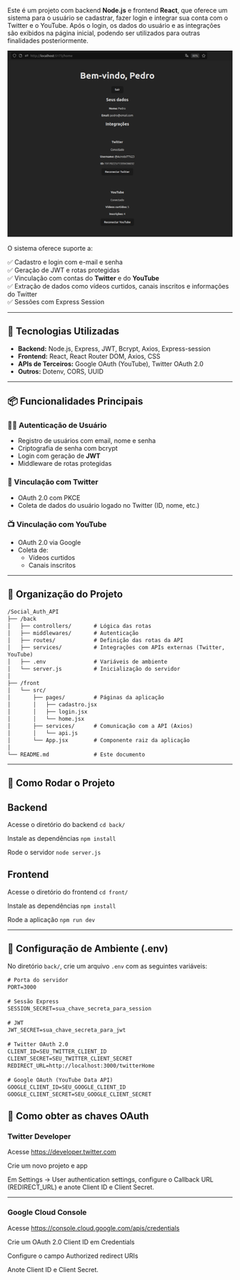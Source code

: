 Este é um projeto com backend **Node.js** e frontend **React**, que oferece um sistema para o usuário se cadastrar, fazer login e integrar sua conta com o Twitter e o YouTube. Após o login, os dados do usuário e as integrações são exibidos na página inicial, podendo ser utilizados para outras finalidades posteriormente.

![home](./front/public/home.png)

O sistema oferece suporte a:

✅ Cadastro e login com e-mail e senha  
✅ Geração de JWT e rotas protegidas  
✅ Vinculação com contas do **Twitter** e do **YouTube**  
✅ Extração de dados como vídeos curtidos, canais inscritos e informações do Twitter  
✅ Sessões com Express Session  

---

## 🚀 Tecnologias Utilizadas
  
- **Backend:** Node.js, Express, JWT, Bcrypt, Axios, Express-session  
- **Frontend:** React, React Router DOM, Axios, CSS
- **APIs de Terceiros:** Google OAuth (YouTube), Twitter OAuth 2.0  
- **Outros:** Dotenv, CORS, UUID

---

## 📦 Funcionalidades Principais

### 🧑‍💻 Autenticação de Usuário
- Registro de usuários com email, nome e senha
- Criptografia de senha com bcrypt
- Login com geração de **JWT**
- Middleware de rotas protegidas

### 🔗 Vinculação com Twitter
- OAuth 2.0 com PKCE
- Coleta de dados do usuário logado no Twitter (ID, nome, etc.)

### 📺 Vinculação com YouTube
- OAuth 2.0 via Google
- Coleta de:
  - Vídeos curtidos
  - Canais inscritos

---

## 📁 Organização do Projeto

```
/Social_Auth_API  
├── /back                 
│   ├── controllers/       # Lógica das rotas
│   ├── middlewares/       # Autenticação
│   ├── routes/            # Definição das rotas da API
│   ├── services/          # Integrações com APIs externas (Twitter, YouTube)
│   ├── .env               # Variáveis de ambiente
│   └── server.js          # Inicialização do servidor
│
├── /front                 
│   └── src/               
│       ├── pages/         # Páginas da aplicação
│       │   ├── cadastro.jsx
│       │   ├── login.jsx
│       │   └── home.jsx
│       ├── services/      # Comunicação com a API (Axios)
│       │   └── api.js
│       └── App.jsx        # Componente raiz da aplicação
│
└── README.md              # Este documento

```

  
---
  
## 🚀 Como Rodar o Projeto

## Backend

Acesse o diretório do backend `cd back/`

Instale as dependências  `npm install` 

Rode o servidor  `node server.js` 


## Frontend

Acesse o diretório do frontend  `cd front/` 

Instale as dependências  `npm install `
 
Rode a aplicação  `npm run dev` 

---

## 🔧 Configuração de Ambiente (.env)

No diretório `back/`, crie um arquivo `.env` com as seguintes variáveis:

```dotenv
# Porta do servidor
PORT=3000

# Sessão Express
SESSION_SECRET=sua_chave_secreta_para_session

# JWT
JWT_SECRET=sua_chave_secreta_para_jwt

# Twitter OAuth 2.0
CLIENT_ID=SEU_TWITTER_CLIENT_ID
CLIENT_SECRET=SEU_TWITTER_CLIENT_SECRET
REDIRECT_URL=http://localhost:3000/twitterHome

# Google OAuth (YouTube Data API)
GOOGLE_CLIENT_ID=SEU_GOOGLE_CLIENT_ID
GOOGLE_CLIENT_SECRET=SEU_GOOGLE_CLIENT_SECRET
```

## 🔧 Como obter as chaves OAuth

### Twitter Developer

Acesse https://developer.twitter.com

Crie um novo projeto e app

Em Settings → User authentication settings, configure o Callback URL (REDIRECT_URL) e anote Client ID e Client Secret.  

---


### Google Cloud Console

Acesse https://console.cloud.google.com/apis/credentials

Crie um OAuth 2.0 Client ID em Credentials

Configure o campo Authorized redirect URIs

Anote Client ID e Client Secret.
